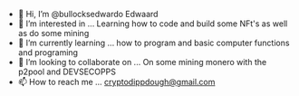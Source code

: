 - 👋 Hi, I’m @bullocksedwardo  Edwaard 
- 👀 I’m interested in ... Learning how to code and build some NFt's as well as do some mining
- 🌱 I’m currently learning ... how to program and basic computer functions and programing
- 💞️ I’m looking to collaborate on ... On some mining monero with the p2pool and DEVSECOPPS
- 📫 How to reach me ... cryptodippdough@gmail.com 

<!---
bullocksedwardo/bullocksedwardo is a ✨ special ✨ repository because its `README.md` (this file) appears on your GitHub profile.
You can click the Preview link to take a look at your changes.
--->
